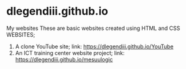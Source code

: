# dlegendiii.github.io
My websites
These are basic websites created using HTML and CSS
WEBSITES;
1. A clone YouTube site; link: https://dlegendiii.github.io/YouTube
2. An ICT training center website project; link:  https://dlegendiii.github.io/mesuulogic
